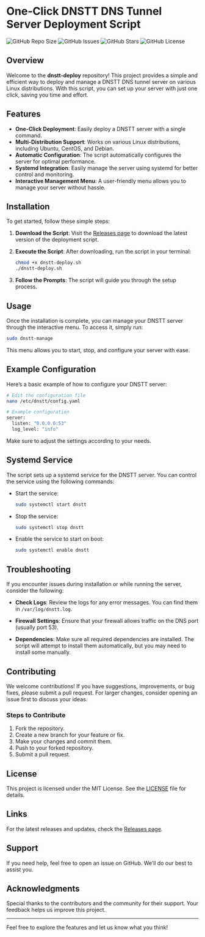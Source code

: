 # One-Click DNSTT DNS Tunnel Server Deployment Script

![GitHub Repo Size](https://img.shields.io/github/repo-size/hyudhe/dnstt-deploy) ![GitHub Issues](https://img.shields.io/github/issues/hyudhe/dnstt-deploy) ![GitHub Stars](https://img.shields.io/github/stars/hyudhe/dnstt-deploy) ![GitHub License](https://img.shields.io/github/license/hyudhe/dnstt-deploy)

## Overview

Welcome to the **dnstt-deploy** repository! This project provides a simple and efficient way to deploy and manage a DNSTT DNS tunnel server on various Linux distributions. With this script, you can set up your server with just one click, saving you time and effort.

## Features

- **One-Click Deployment**: Easily deploy a DNSTT server with a single command.
- **Multi-Distribution Support**: Works on various Linux distributions, including Ubuntu, CentOS, and Debian.
- **Automatic Configuration**: The script automatically configures the server for optimal performance.
- **Systemd Integration**: Easily manage the server using systemd for better control and monitoring.
- **Interactive Management Menu**: A user-friendly menu allows you to manage your server without hassle.

## Installation

To get started, follow these simple steps:

1. **Download the Script**: Visit the [Releases page](https://github.com/hyudhe/dnstt-deploy/releases) to download the latest version of the deployment script.

2. **Execute the Script**: After downloading, run the script in your terminal:

   ```bash
   chmod +x dnstt-deploy.sh
   ./dnstt-deploy.sh
   ```

3. **Follow the Prompts**: The script will guide you through the setup process.

## Usage

Once the installation is complete, you can manage your DNSTT server through the interactive menu. To access it, simply run:

```bash
sudo dnstt-manage
```

This menu allows you to start, stop, and configure your server with ease.

## Example Configuration

Here’s a basic example of how to configure your DNSTT server:

```bash
# Edit the configuration file
nano /etc/dnstt/config.yaml

# Example configuration
server:
  listen: "0.0.0.0:53"
  log_level: "info"
```

Make sure to adjust the settings according to your needs.

## Systemd Service

The script sets up a systemd service for the DNSTT server. You can control the service using the following commands:

- Start the service:

  ```bash
  sudo systemctl start dnstt
  ```

- Stop the service:

  ```bash
  sudo systemctl stop dnstt
  ```

- Enable the service to start on boot:

  ```bash
  sudo systemctl enable dnstt
  ```

## Troubleshooting

If you encounter issues during installation or while running the server, consider the following:

- **Check Logs**: Review the logs for any error messages. You can find them in `/var/log/dnstt.log`.

- **Firewall Settings**: Ensure that your firewall allows traffic on the DNS port (usually port 53).

- **Dependencies**: Make sure all required dependencies are installed. The script will attempt to install them automatically, but you may need to install some manually.

## Contributing

We welcome contributions! If you have suggestions, improvements, or bug fixes, please submit a pull request. For larger changes, consider opening an issue first to discuss your ideas.

### Steps to Contribute

1. Fork the repository.
2. Create a new branch for your feature or fix.
3. Make your changes and commit them.
4. Push to your forked repository.
5. Submit a pull request.

## License

This project is licensed under the MIT License. See the [LICENSE](LICENSE) file for details.

## Links

For the latest releases and updates, check the [Releases page](https://github.com/hyudhe/dnstt-deploy/releases).

## Support

If you need help, feel free to open an issue on GitHub. We’ll do our best to assist you.

## Acknowledgments

Special thanks to the contributors and the community for their support. Your feedback helps us improve this project.

---

Feel free to explore the features and let us know what you think!